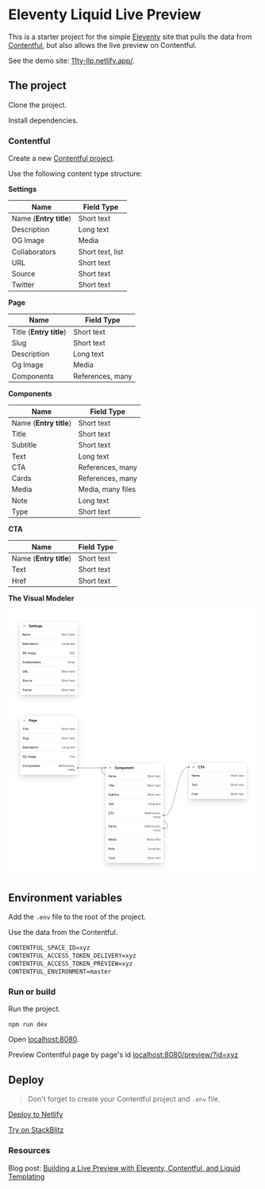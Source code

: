 # Eleventy Liquid Live Preview

This is a starter project for the simple [Eleventy](https://www.11ty.dev/) site that pulls the data from [Contentful](https://www.contentful.com/), but also allows the live preview on Contentful.

See the demo site: [11ty-llp.netlify.app/](https://11ty-llp.netlify.app/).

## The project

Clone the project.

Install dependencies.

### Contentful

Create a new [Contentful project](https://www.contentful.com/get-started/).

Use the following content type structure:

**Settings**

| Name | Field Type |
|---|---|
| Name (**Entry title**) | Short text |
| Description | Long text |
| OG Image | Media |
| Collaborators | Short text, list |
| URL | Short text |
| Source | Short text |
| Twitter | Short text |

**Page**

| Name | Field Type |
|---|---|
| Title (**Entry title**) | Short text |
| Slug | Short text |
| Description | Long text |
| Og Image | Media |
| Components | References, many |

**Components**

| Name | Field Type |
|---|---|
| Name (**Entry title**) | Short text |
| Title | Short text |
| Subtitle | Short text |
| Text | Long text |
| CTA | References, many |
| Cards | References, many |
| Media | Media, many files |
| Note | Long text |
| Type | Short text |

**CTA**

| Name | Field Type |
|---|---|
| Name (**Entry title**) | Short text |
| Text | Short text |
| Href | Short text |

**The Visual Modeler**

![Contentful content model Visual Modeler](https://raw.githubusercontent.com/maliMirkec/11ty-liquid-live-preview/99454480084fbbc15e2b668c1cafb561053cd002/assets/gfx/contentful-content-model.png)

## Environment variables

Add the `.env` file to the root of the project.

Use the data from the Contentful.

```
CONTENTFUL_SPACE_ID=xyz
CONTENTFUL_ACCESS_TOKEN_DELIVERY=xyz
CONTENTFUL_ACCESS_TOKEN_PREVIEW=xyz
CONTENTFUL_ENVIRONMENT=master
```

### Run or build

Run the project.

```
npm run dev
```

Open [localhost:8080](http://localhost:8080).

Preview Contentful page by page's id [localhost:8080/preview/?id=xyz](http://localhost:8080/preview/?id=xyz)

## Deploy

> Don't forget to create your Contentful project and `.env` file.

[Deploy to Netlify](https://app.netlify.com/start/deploy?repository=https://github.com/maliMirkec/11ty-liquid-live-preview#readme)

[Try on StackBlitz](https://stackblitz.com/github/maliMirkec/11ty-liquid-live-preview?file=README.md)

### Resources

Blog post: [Building a Live Preview with Eleventy, Contentful, and Liquid Templating](https://frontendmasters.com/blog/building-a-live-preview-with-eleventy-contentful-and-liquid-templating/)
